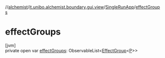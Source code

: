 //[alchemist](../../../index.md)/[it.unibo.alchemist.boundary.gui.view](../index.md)/[SingleRunApp](index.md)/[effectGroups](effect-groups.md)

# effectGroups

[jvm]\
private open var [effectGroups](effect-groups.md): ObservableList<[EffectGroup](../../it.unibo.alchemist.boundary.gui.effects/-effect-group/index.md)<[P](../../it.unibo.alchemist.boundary.monitor/-f-x-time-monitor/index.md)>>
